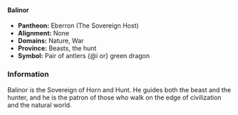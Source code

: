 #### Balinor
- **Pantheon:** Eberron (The Sovereign Host)
- **Alignment:** None
- **Domains:** Nature, War
- **Province:** Beasts, the hunt
- **Symbol:** Pair of antlers {@i or} green dragon
### Information

Balinor is the Sovereign of Horn and Hunt. He guides both the beast and the hunter, and he is the patron of those who walk on the edge of civilization and the natural world.